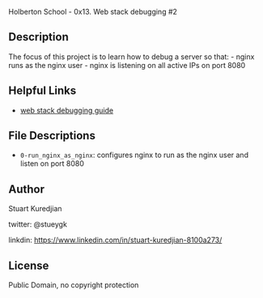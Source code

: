 Holberton School - 0x13. Web stack debugging #2
## Description

The focus of this project is to learn how to debug a server so that:
	- nginx runs as the nginx user
	- nginx is listening on all active IPs on port 8080

## Helpful Links
* <a href="https://intranet.hbtn.io/concepts/68">web stack debugging guide<a/>


## File Descriptions
- `0-run_nginx_as_nginx`: configures nginx to run as the nginx user and listen on port 8080

## Author
Stuart Kuredjian

twitter: @stueygk

linkdin: https://www.linkedin.com/in/stuart-kuredjian-8100a273/

## License
Public Domain, no copyright protection